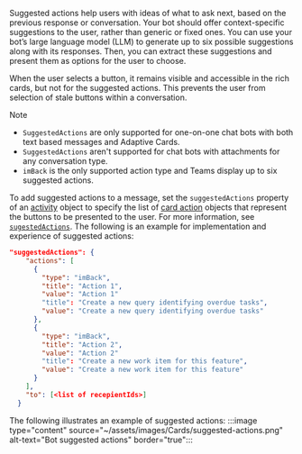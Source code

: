 Suggested actions help users with ideas of what to ask next, based on the previous response or conversation. Your bot should offer context-specific suggestions to the user, rather than generic or fixed ones. You can use your bot’s large language model (LLM) to generate up to six possible suggestions along with its responses. Then, you can extract these suggestions and present them as options for the user to choose.

When the user selects a button, it remains visible and accessible in the rich cards, but not for the suggested actions. This prevents the user from selection of stale buttons within a conversation.

> [!NOTE]
>
> * `SuggestedActions` are only supported for one-on-one chat bots with both text based messages and Adaptive Cards.
> * `SuggestedActions` aren't supported for chat bots with attachments for any conversation type.
> * `imBack` is the only supported action type and Teams display up to six suggested actions.

To add suggested actions to a message, set the `suggestedActions` property of an [activity](/azure/bot-service/rest-api/bot-framework-rest-connector-api-reference) object to specify the list of [card action](/azure/bot-service/rest-api/bot-framework-rest-connector-api-reference) objects that represent the buttons to be presented to the user. For more information, see [`sugestedActions`](/dotnet/api/microsoft.bot.builder.messagefactory.suggestedactions).
The following is an example for implementation and experience of suggested actions:

``` json
"suggestedActions": {
    "actions": [
      {
        "type": "imBack",
        "title": "Action 1",
        "value": "Action 1"
        "title": "Create a new query identifying overdue tasks",
        "value": "Create a new query identifying overdue tasks"
      },
      {
        "type": "imBack",
        "title": "Action 2",
        "value": "Action 2"
        "title": "Create a new work item for this feature",
        "value": "Create a new work item for this feature"
      }
    ],
    "to": [<list of recepientIds>]
  }
```
The following illustrates an example of suggested actions:
:::image type="content" source="~/assets/images/Cards/suggested-actions.png" alt-text="Bot suggested actions" border="true":::